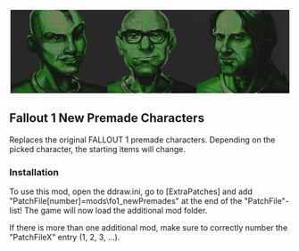 <p align="center"><img src="fo1_new_premades.png" alt="Fallout 1 New Premades"/></p>

Fallout 1 New Premade Characters
------------------

Replaces the original FALLOUT 1 premade characters. Depending on the picked character, the starting items will change.


### Installation
To use this mod, open the ddraw.ini, go to [ExtraPatches] and add "PatchFile[number]=mods\fo1_newPremades" at the end of the "PatchFile"-list!
The game will now load the additional mod folder.

If there is more than one additional mod, make sure to correctly number the "PatchFileX" entry (1, 2, 3, ...).
